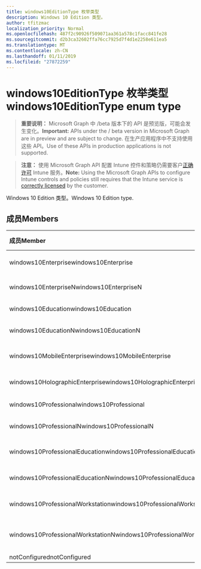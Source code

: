 ```yaml
---
title: windows10EditionType 枚举类型
description: Windows 10 Edition 类型。
author: tfitzmac
localization_priority: Normal
ms.openlocfilehash: 487f2c90926f509071aa361a578c1facc841fe28
ms.sourcegitcommit: d2b3ca32602ffa76cc7925d7f4d1e2258e611ea5
ms.translationtype: MT
ms.contentlocale: zh-CN
ms.lasthandoff: 01/11/2019
ms.locfileid: "27872259"
---
```

# <a name="windows10editiontype-enum-type"></a><span data-ttu-id="02b35-103">windows10EditionType 枚举类型</span><span class="sxs-lookup"><span data-stu-id="02b35-103">windows10EditionType enum type</span></span>

> <span data-ttu-id="02b35-104">**重要说明：** Microsoft Graph 中 /beta 版本下的 API 是预览版，可能会发生变化。</span><span class="sxs-lookup"><span data-stu-id="02b35-104">**Important:** APIs under the / beta version in Microsoft Graph are in preview and are subject to change.</span></span> <span data-ttu-id="02b35-105">在生产应用程序中不支持使用这些 API。</span><span class="sxs-lookup"><span data-stu-id="02b35-105">Use of these APIs in production applications is not supported.</span></span>

> <span data-ttu-id="02b35-106">**注意：** 使用 Microsoft Graph API 配置 Intune 控件和策略仍需要客户[正确许可](https://go.microsoft.com/fwlink/?linkid=839381) Intune 服务。</span><span class="sxs-lookup"><span data-stu-id="02b35-106">**Note:** Using the Microsoft Graph APIs to configure Intune controls and policies still requires that the Intune service is [correctly licensed](https://go.microsoft.com/fwlink/?linkid=839381) by the customer.</span></span>

<span data-ttu-id="02b35-107">Windows 10 Edition 类型。</span><span class="sxs-lookup"><span data-stu-id="02b35-107">Windows 10 Edition type.</span></span>
## <a name="members"></a><span data-ttu-id="02b35-108">成员</span><span class="sxs-lookup"><span data-stu-id="02b35-108">Members</span></span>
|<span data-ttu-id="02b35-109">成员</span><span class="sxs-lookup"><span data-stu-id="02b35-109">Member</span></span>|<span data-ttu-id="02b35-110">值</span><span class="sxs-lookup"><span data-stu-id="02b35-110">Value</span></span>|<span data-ttu-id="02b35-111">Description</span><span class="sxs-lookup"><span data-stu-id="02b35-111">Description</span></span>|
|:---|:---|:---|
|<span data-ttu-id="02b35-112">windows10Enterprise</span><span class="sxs-lookup"><span data-stu-id="02b35-112">windows10Enterprise</span></span>|<span data-ttu-id="02b35-113">0</span><span class="sxs-lookup"><span data-stu-id="02b35-113">0</span></span>|<span data-ttu-id="02b35-114">Windows 10 Enterprise</span><span class="sxs-lookup"><span data-stu-id="02b35-114">Windows 10 Enterprise</span></span>|
|<span data-ttu-id="02b35-115">windows10EnterpriseN</span><span class="sxs-lookup"><span data-stu-id="02b35-115">windows10EnterpriseN</span></span>|<span data-ttu-id="02b35-116">1</span><span class="sxs-lookup"><span data-stu-id="02b35-116">1</span></span>|<span data-ttu-id="02b35-117">Windows 10 EnterpriseN</span><span class="sxs-lookup"><span data-stu-id="02b35-117">Windows 10 EnterpriseN</span></span>|
|<span data-ttu-id="02b35-118">windows10Education</span><span class="sxs-lookup"><span data-stu-id="02b35-118">windows10Education</span></span>|<span data-ttu-id="02b35-119">2</span><span class="sxs-lookup"><span data-stu-id="02b35-119">2</span></span>|<span data-ttu-id="02b35-120">Windows 10 教育</span><span class="sxs-lookup"><span data-stu-id="02b35-120">Windows 10 Education</span></span>|
|<span data-ttu-id="02b35-121">windows10EducationN</span><span class="sxs-lookup"><span data-stu-id="02b35-121">windows10EducationN</span></span>|<span data-ttu-id="02b35-122">3</span><span class="sxs-lookup"><span data-stu-id="02b35-122">3</span></span>|<span data-ttu-id="02b35-123">Windows 10 EducationN</span><span class="sxs-lookup"><span data-stu-id="02b35-123">Windows 10 EducationN</span></span>|
|<span data-ttu-id="02b35-124">windows10MobileEnterprise</span><span class="sxs-lookup"><span data-stu-id="02b35-124">windows10MobileEnterprise</span></span>|<span data-ttu-id="02b35-125">4</span><span class="sxs-lookup"><span data-stu-id="02b35-125">4</span></span>|<span data-ttu-id="02b35-126">Windows 10 移动企业</span><span class="sxs-lookup"><span data-stu-id="02b35-126">Windows 10 Mobile Enterprise</span></span>|
|<span data-ttu-id="02b35-127">windows10HolographicEnterprise</span><span class="sxs-lookup"><span data-stu-id="02b35-127">windows10HolographicEnterprise</span></span>|<span data-ttu-id="02b35-128">5</span><span class="sxs-lookup"><span data-stu-id="02b35-128">5</span></span>|<span data-ttu-id="02b35-129">Windows 10 全息 Enterprise</span><span class="sxs-lookup"><span data-stu-id="02b35-129">Windows 10 Holographic Enterprise</span></span>|
|<span data-ttu-id="02b35-130">windows10Professional</span><span class="sxs-lookup"><span data-stu-id="02b35-130">windows10Professional</span></span>|<span data-ttu-id="02b35-131">6</span><span class="sxs-lookup"><span data-stu-id="02b35-131">6</span></span>|<span data-ttu-id="02b35-132">Windows 10 专业版</span><span class="sxs-lookup"><span data-stu-id="02b35-132">Windows 10 Professional</span></span>|
|<span data-ttu-id="02b35-133">windows10ProfessionalN</span><span class="sxs-lookup"><span data-stu-id="02b35-133">windows10ProfessionalN</span></span>|<span data-ttu-id="02b35-134">7</span><span class="sxs-lookup"><span data-stu-id="02b35-134">7</span></span>|<span data-ttu-id="02b35-135">Windows 10 ProfessionalN</span><span class="sxs-lookup"><span data-stu-id="02b35-135">Windows 10 ProfessionalN</span></span>|
|<span data-ttu-id="02b35-136">windows10ProfessionalEducation</span><span class="sxs-lookup"><span data-stu-id="02b35-136">windows10ProfessionalEducation</span></span>|<span data-ttu-id="02b35-137">8</span><span class="sxs-lookup"><span data-stu-id="02b35-137">8</span></span>|<span data-ttu-id="02b35-138">Windows 10 专业培训</span><span class="sxs-lookup"><span data-stu-id="02b35-138">Windows 10 Professional Education</span></span>|
|<span data-ttu-id="02b35-139">windows10ProfessionalEducationN</span><span class="sxs-lookup"><span data-stu-id="02b35-139">windows10ProfessionalEducationN</span></span>|<span data-ttu-id="02b35-140">9</span><span class="sxs-lookup"><span data-stu-id="02b35-140">9</span></span>|<span data-ttu-id="02b35-141">Windows 10 专业 EducationN</span><span class="sxs-lookup"><span data-stu-id="02b35-141">Windows 10 Professional EducationN</span></span>|
|<span data-ttu-id="02b35-142">windows10ProfessionalWorkstation</span><span class="sxs-lookup"><span data-stu-id="02b35-142">windows10ProfessionalWorkstation</span></span>|<span data-ttu-id="02b35-143">10</span><span class="sxs-lookup"><span data-stu-id="02b35-143">10</span></span>|<span data-ttu-id="02b35-144">工作站的 Windows 10 Professional</span><span class="sxs-lookup"><span data-stu-id="02b35-144">Windows 10 Professional for Workstations</span></span>|
|<span data-ttu-id="02b35-145">windows10ProfessionalWorkstationN</span><span class="sxs-lookup"><span data-stu-id="02b35-145">windows10ProfessionalWorkstationN</span></span>|<span data-ttu-id="02b35-146">11</span><span class="sxs-lookup"><span data-stu-id="02b35-146">11</span></span>|<span data-ttu-id="02b35-147">对于工作站 N Windows 10 专业版</span><span class="sxs-lookup"><span data-stu-id="02b35-147">Windows 10 Professional for Workstations N</span></span>|
|<span data-ttu-id="02b35-148">notConfigured</span><span class="sxs-lookup"><span data-stu-id="02b35-148">notConfigured</span></span>|<span data-ttu-id="02b35-149">12</span><span class="sxs-lookup"><span data-stu-id="02b35-149">12</span></span>|<span data-ttu-id="02b35-150">NotConfigured</span><span class="sxs-lookup"><span data-stu-id="02b35-150">NotConfigured</span></span>|





